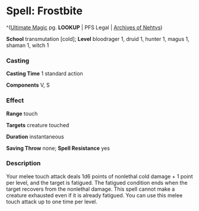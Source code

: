 # Spell: Frostbite

^([Ultimate Magic][ss-frostbite] pg. **LOOKUP** | PFS Legal | [Archives of Nehtys][sn-frostbite])

**School** transmutation [cold]; **Level** bloodrager 1, druid 1, hunter 1, magus 1, shaman 1, witch 1

### Casting

**Casting Time** 1 standard action  

**Components** V, S

### Effect

**Range** touch  

**Targets** creature touched  

**Duration** instantaneous  

**Saving Throw** none; **Spell Resistance** yes

### Description

Your melee touch attack deals 1d6 points of nonlethal cold damage + 1 point per level, and the target is fatigued. The fatigued condition ends when the target recovers from the nonlethal damage. This spell cannot make a creature exhausted even if it is already fatigued. You can use this melee touch attack up to one time per level.

[ss-frostbite]: http://paizo.com/pathfinderRPG/v57
[sn-frostbite]: http://www.archivesofnethys.com/SpellDisplay.aspx?ItemName=Frostbite